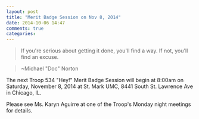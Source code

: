 ```yaml
---
layout: post
title: "Merit Badge Session on Nov 8, 2014"
date: 2014-10-06 14:47
comments: true
categories: 
---
```

>If you're serious about getting it done, you'll find a way. If not, you'll find an excuse.

>~Michael "Doc" Norton

The next Troop 534 "Hey!" Merit Badge Session will begin at 8:00am on Saturday, November 8, 2014 at St. Mark UMC, 8441 South St. Lawrence Ave in Chicago, IL.

Please see Ms. Karyn Aguirre at one of the Troop's Monday night meetings for details.

